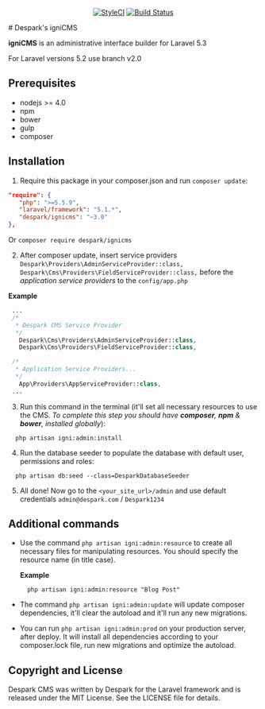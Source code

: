 <p align="center">
<a href="https://styleci.io/repos/58520217"><img src="https://styleci.io/repos/58520217/shield" alt="StyleCI"></a>
<a href="https://travis-ci.org/despark/ignicms"><img src="https://travis-ci.org/despark/ignicms.svg" alt="Build Status"></img></a>
</p>
# Despark's igniCMS

**igniCMS** is an administrative interface builder for Laravel 5.3

For Laravel versions 5.2 use branch v2.0

## Prerequisites

 - nodejs >= 4.0
 - npm
 - bower
 - gulp
 - composer

## Installation

1. Require this package in your composer.json and run `composer update`:

  ```json
  "require": {
     "php": ">=5.5.9",
     "laravel/framework": "5.1.*",
     "despark/ignicms": "~3.0"
  },
  ```

  Or `composer require despark/ignicms`

2. After composer update, insert service providers `Despark\Providers\AdminServiceProvider::class,` `Despark\Cms\Providers\FieldServiceProvider::class,` before the _application service providers_ to the `config/app.php`

  **Example**

  ```php
   ...
   /*
    * Despark CMS Service Provider
    */
     Despark\Cms\Providers\AdminServiceProvider::class,
     Despark\Cms\Providers\FieldServiceProvider::class,

   /*
    * Application Service Providers...
    */
     App\Providers\AppServiceProvider::class,
   ...
  ```

3. Run this command in the terminal (it'll set all necessary resources to use the CMS. _To complete this step you should have **composer**, **npm** & **bower**, installed globally_):

  ```
    php artisan igni:admin:install
  ```

4. Run the database seeder to populate the database with default user, permissions and roles:

  ```
    php artisan db:seed --class=DesparkDatabaseSeeder
  ```

5. All done! Now go to the `<your_site_url>/admin` and use default credentials `admin@despark.com` / `Despark1234`

## Additional commands

- Use the command `php artisan igni:admin:resource` to create all necessary files for manipulating resources. You should specify the resource name (in title case).

  **Example**

  ```
    php artisan igni:admin:resource "Blog Post"
  ```

- The command `php artisan igni:admin:update` will update composer dependencies, it'll clear the autoload and it'll run any new migrations.

- You can run `php artisan igni:admin:prod` on your production server, after deploy. It will install all dependencies according to your composer.lock file, run new migrations and optimize the autoload.

## Copyright and License

Despark CMS was written by Despark for the Laravel framework and is released under the MIT License. See the LICENSE file for details.
